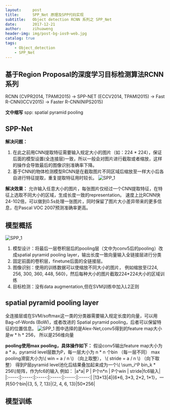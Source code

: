 ```yaml
---
layout:     post
title:      SPP_Net 原理及SPP代码实现
subtitle:   Object detection RCNN 系列之 SPP_Net
date:       2017-12-21
author:     zihuaweng
header-img: img/post-bg-ios9-web.jpg
catalog: true
tags:
    - Object_detection
    - SPP_Net
---
```


## 基于Region Proposal的深度学习目标检测算法RCNN系列
RCNN (CVPR2014, TPAMI2015) -> SPP-NET (ECCV2014, TPAMI2015) -> Fast R-CNN(ICCV2015) -> Faster R-CNN(NIPS2015)

**文中缩写**
spp: spatial pyramid pooling

## SPP-Net
**解决问题：**
1. 在此之前用CNN提取特征需要输入规定大小的图片（如：224 * 224），保证后面的模型设置(全连接层)一致，所以一般会对图片进行截取或者缩放，这样的操作会导致最后的图像识别准确率下降。
2. 基于CNN的物体检测模型RCNN是在截取图片不同区域后缩放至一样大小后各自进行特征提取，重复提取特征用时较长。
![SPP_1](http://zihuaweng.github.io/post_images/RCNN/spp_1.png)

**解决效果：**
允许输入任意大小的图片，每张图片仅经过一个CNN提取特征，在特征上选取不同大小的区域，生成长度一致的representation。
速度上比RCNN快24-102倍，可以做到0.5s处理一张图片，同时保留了图片大小差异带来的更多信息，在Pascal VOC 2007预测准确率更高。


## 模型概括
![SPP_1](http://zihuaweng.github.io/post_images/RCNN/spp_2.png)
1. 模型设计：将最后一层卷积层后的pooling层（文中为conv5后的pooling）改成spatial pyramid pooling layer，输出长度一致向量输入全链接层进行分类
2. 固定前面的卷积层，finetune后面的全链接层。
3. 图像识别：使用的训练数据可以使缩放不同大小的图片， 例如缩放至{224, 256, 300, 360, 448, 560}，然后每种大小的图片截取224\*224大小的区域训练
4. 目标检测：没有data augmentation,但在SVM训练中加入L2正则

## spatial pyramid pooling layer
全连接层或在SVM/softmax这一类的分类器需要输入规定长度的向量，可以用 Bag-of-Words (BoW)，或者改进的 Spatial pyramid pooling，后者可以保留特征的位置信息。
![SPP_1](http://zihuaweng.github.io/post_images/RCNN/spp_3.png)
图中选择的是Alex-Net,conv5得到的feature map大小是w * h * 256， 所以是256维向量

**pooling使用max pooling，具体操作如下：**
假设conv5输出feature map大小为 a * a，pyramid level层数为P，每一层大小为 n * n 个bin （每一层不同）
max pooling滑窗大小为\\( win = a / n \\) （向上取整）， \\( stride = a / n \\) （向下取整）
得到P层pyramid level池化后结果叠加起来成为一个\\( \sum_i^P bin_k * 256\\)矩阵，作为fc6的输入
例如：
|a\*a| P | P个n\*n | P个win | stride|fc6输入|
|:-----:|:-----:|:-----:|:-----:|:-----:|:-----:|
|13\*13|4|{6\*6, 3\*3, 2\*2, 1\*1}，一共50个bin|{3, 5, 7, 13}|{2, 4, 6, 13}|50\*256|




## 模型训练

